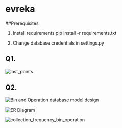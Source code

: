 # evreka
##Prerequisites
1. Install requirements
pip install -r requirements.txt

2. Change database credentials in settings.py

## Q1.

![last_points](https://user-images.githubusercontent.com/27901245/94375279-43501a80-011b-11eb-9f14-efbd7f2c445e.PNG)


## Q2. 



![Bin and Operation  database model design](https://user-images.githubusercontent.com/27901245/94375295-667aca00-011b-11eb-9cb7-a98eeb047ec9.PNG)

![ER Diagram](https://user-images.githubusercontent.com/27901245/94375298-67abf700-011b-11eb-8db4-0a4b170f15f4.PNG)

![collection_frequency_bin_operation](https://user-images.githubusercontent.com/27901245/94375297-67136080-011b-11eb-81c7-cd3bc881b7bf.PNG)
